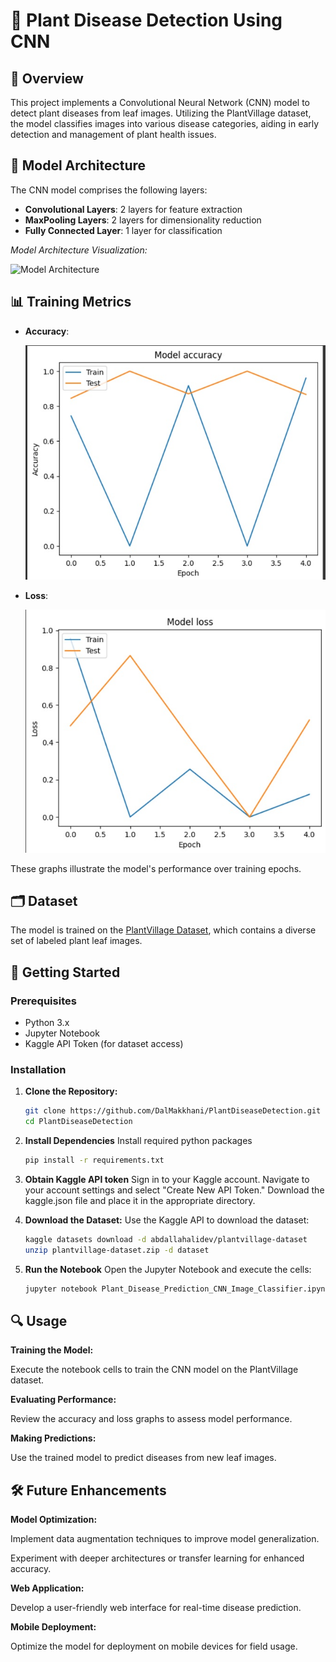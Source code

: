 # 🌿 Plant Disease Detection Using CNN

## 📌 Overview

This project implements a Convolutional Neural Network (CNN) model to detect plant diseases from leaf images. Utilizing the PlantVillage dataset, the model classifies images into various disease categories, aiding in early detection and management of plant health issues.

## 🧠 Model Architecture

The CNN model comprises the following layers:

- **Convolutional Layers**: 2 layers for feature extraction
- **MaxPooling Layers**: 2 layers for dimensionality reduction
- **Fully Connected Layer**: 1 layer for classification

*Model Architecture Visualization:*

![Model Architecture](model.jpg)

## 📊 Training Metrics

- **Accuracy**:

  ![Accuracy Graph](acc.jpg)
- **Loss**:

  ![Loss Graph](loss.jpg)

These graphs illustrate the model's performance over training epochs.

## 🗂️ Dataset

The model is trained on the [PlantVillage Dataset](https://www.kaggle.com/datasets/abdallahalidev/plantvillage-dataset), which contains a diverse set of labeled plant leaf images.

## 🚀 Getting Started

### Prerequisites

- Python 3.x
- Jupyter Notebook
- Kaggle API Token (for dataset access)

### Installation

1. **Clone the Repository:**

   ```bash
   git clone https://github.com/DalMakkhani/PlantDiseaseDetection.git
   cd PlantDiseaseDetection
   ```
   
2. **Install Dependencies**
   Install required python packages

   ```bash
   pip install -r requirements.txt
   ```
   
3. **Obtain Kaggle API token**
     Sign in to your Kaggle account.
     Navigate to your account settings and select "Create New API Token."
     Download the kaggle.json file and place it in the appropriate directory.
   
5. **Download the Dataset:**
    Use the Kaggle API to download the dataset:
    ```bash
    kaggle datasets download -d abdallahalidev/plantvillage-dataset
    unzip plantvillage-dataset.zip -d dataset
    ```

6. **Run the Notebook**
    Open the Jupyter Notebook and execute the cells:
    ```bash
    jupyter notebook Plant_Disease_Prediction_CNN_Image_Classifier.ipynb
    ```

## 🔍 Usage
**Training the Model:**

Execute the notebook cells to train the CNN model on the PlantVillage dataset.

**Evaluating Performance:**

Review the accuracy and loss graphs to assess model performance.

**Making Predictions:**

Use the trained model to predict diseases from new leaf images.

## 🛠️ Future Enhancements
**Model Optimization:**

Implement data augmentation techniques to improve model generalization.

Experiment with deeper architectures or transfer learning for enhanced accuracy.

**Web Application:**

Develop a user-friendly web interface for real-time disease prediction.

**Mobile Deployment:**

Optimize the model for deployment on mobile devices for field usage.
